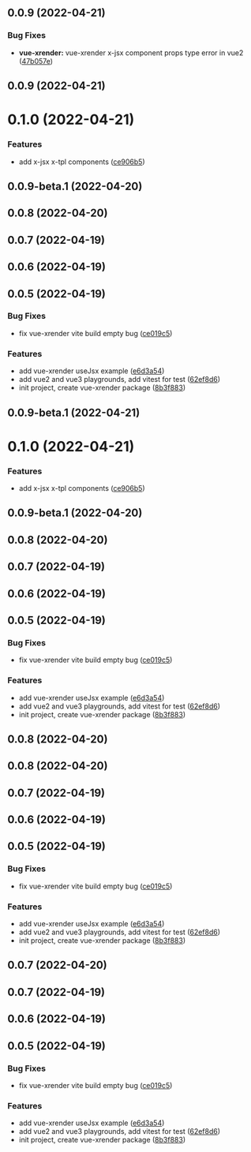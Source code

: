 ## 0.0.9 (2022-04-21)

### Bug Fixes

- **vue-xrender:** vue-xrender x-jsx component props type error in vue2 ([47b057e](https://github.com/2214962083/vue-superman/commit/47b057ea8f6d74686dbea861e88bb66ee4f9cac0))

## 0.0.9 (2022-04-21)

# 0.1.0 (2022-04-21)

### Features

- add x-jsx x-tpl components ([ce906b5](https://github.com/2214962083/vue-superman/commit/ce906b52ee35fbfcb6ff159590591ef420ceee84))

## 0.0.9-beta.1 (2022-04-20)

## 0.0.8 (2022-04-20)

## 0.0.7 (2022-04-19)

## 0.0.6 (2022-04-19)

## 0.0.5 (2022-04-19)

### Bug Fixes

- fix vue-xrender vite build empty bug ([ce019c5](https://github.com/2214962083/vue-superman/commit/ce019c582e99dc88924dd046393283f90f63ba2b))

### Features

- add vue-xrender useJsx example ([e6d3a54](https://github.com/2214962083/vue-superman/commit/e6d3a54cdd55ddcddf21630737417f5906660477))
- add vue2 and vue3 playgrounds, add vitest for test ([62ef8d6](https://github.com/2214962083/vue-superman/commit/62ef8d6ab55520b2e39d00837613fa3d6c772e0c))
- init project, create vue-xrender package ([8b3f883](https://github.com/2214962083/vue-superman/commit/8b3f883ddb4f6dba3bc3889f39b867735c7e2b69))

## 0.0.9-beta.1 (2022-04-21)

# 0.1.0 (2022-04-21)

### Features

- add x-jsx x-tpl components ([ce906b5](https://github.com/2214962083/vue-superman/commit/ce906b52ee35fbfcb6ff159590591ef420ceee84))

## 0.0.9-beta.1 (2022-04-20)

## 0.0.8 (2022-04-20)

## 0.0.7 (2022-04-19)

## 0.0.6 (2022-04-19)

## 0.0.5 (2022-04-19)

### Bug Fixes

- fix vue-xrender vite build empty bug ([ce019c5](https://github.com/2214962083/vue-superman/commit/ce019c582e99dc88924dd046393283f90f63ba2b))

### Features

- add vue-xrender useJsx example ([e6d3a54](https://github.com/2214962083/vue-superman/commit/e6d3a54cdd55ddcddf21630737417f5906660477))
- add vue2 and vue3 playgrounds, add vitest for test ([62ef8d6](https://github.com/2214962083/vue-superman/commit/62ef8d6ab55520b2e39d00837613fa3d6c772e0c))
- init project, create vue-xrender package ([8b3f883](https://github.com/2214962083/vue-superman/commit/8b3f883ddb4f6dba3bc3889f39b867735c7e2b69))

## 0.0.8 (2022-04-20)

## 0.0.8 (2022-04-20)

## 0.0.7 (2022-04-19)

## 0.0.6 (2022-04-19)

## 0.0.5 (2022-04-19)

### Bug Fixes

- fix vue-xrender vite build empty bug ([ce019c5](https://github.com/2214962083/vue-superman/commit/ce019c582e99dc88924dd046393283f90f63ba2b))

### Features

- add vue-xrender useJsx example ([e6d3a54](https://github.com/2214962083/vue-superman/commit/e6d3a54cdd55ddcddf21630737417f5906660477))
- add vue2 and vue3 playgrounds, add vitest for test ([62ef8d6](https://github.com/2214962083/vue-superman/commit/62ef8d6ab55520b2e39d00837613fa3d6c772e0c))
- init project, create vue-xrender package ([8b3f883](https://github.com/2214962083/vue-superman/commit/8b3f883ddb4f6dba3bc3889f39b867735c7e2b69))

## 0.0.7 (2022-04-20)

## 0.0.7 (2022-04-19)

## 0.0.6 (2022-04-19)

## 0.0.5 (2022-04-19)

### Bug Fixes

- fix vue-xrender vite build empty bug ([ce019c5](https://github.com/2214962083/vue-superman/commit/ce019c582e99dc88924dd046393283f90f63ba2b))

### Features

- add vue-xrender useJsx example ([e6d3a54](https://github.com/2214962083/vue-superman/commit/e6d3a54cdd55ddcddf21630737417f5906660477))
- add vue2 and vue3 playgrounds, add vitest for test ([62ef8d6](https://github.com/2214962083/vue-superman/commit/62ef8d6ab55520b2e39d00837613fa3d6c772e0c))
- init project, create vue-xrender package ([8b3f883](https://github.com/2214962083/vue-superman/commit/8b3f883ddb4f6dba3bc3889f39b867735c7e2b69))
